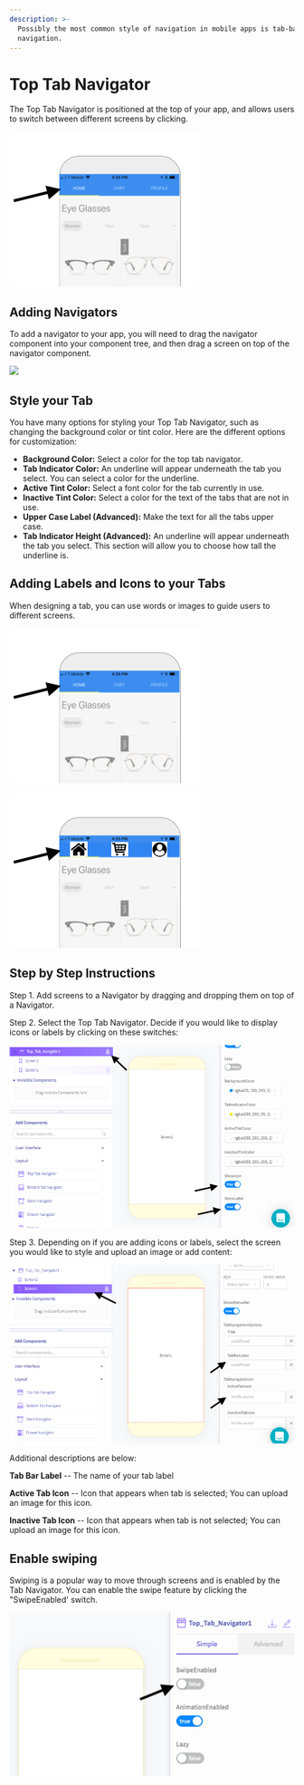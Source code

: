 ```yaml
---
description: >-
  Possibly the most common style of navigation in mobile apps is tab-based
  navigation.
---
```


# Top Tab Navigator

The Top Tab Navigator is positioned at the top of your app, and allows users to switch between different screens by clicking. 

![](.gitbook/assets/image%20%28112%29.png)

## Adding Navigators

To add a navigator to your app, you will need to drag the navigator component into your component tree, and then drag a screen on top of the navigator component. 

![](.gitbook/assets/ezgif.com-video-to-gif-6%20%281%29.gif)

## Style your Tab

You have many options for styling your Top Tab Navigator, such as changing the background color or tint color. Here are the different options for customization:

* **Background Color:** Select a color for the top tab navigator.  
* **Tab Indicator Color:** An underline will appear underneath the tab you select. You can select a color for the underline.  
* **Active Tint Color:** Select a font color for the tab currently in use.  
* **Inactive Tint Color:** Select a color for the text of the tabs that are not in use.  
* **Upper Case Label \(Advanced\):** Make the text for all the tabs upper case.  
* **Tab Indicator Height \(Advanced\):** An underline will appear underneath the tab you select. This section will allow you to choose how tall the underline is.

## Adding Labels and Icons to your Tabs 

When designing a tab, you can use words or images to guide users to different screens. 

![Using Words](.gitbook/assets/image%20%28112%29.png)

![Using Images](.gitbook/assets/image%20%2854%29.png)

## Step by Step Instructions

Step 1. Add screens to a Navigator by dragging and dropping them on top of a Navigator.

Step 2. Select the Top Tab Navigator. Decide if you would like to display icons or labels by clicking on these switches:

![](.gitbook/assets/image%20%2844%29.png)

Step 3. Depending on if you are adding icons or labels, select the screen you would like to style and upload an image or add content:

![](.gitbook/assets/image%20%2872%29.png)

Additional descriptions are below:

**Tab Bar Label** -- The name of your tab label

**Active Tab Icon** -- Icon that appears when tab is selected; You can upload an image for this icon.

**Inactive Tab Icon** --  Icon that appears when tab is not selected; You can upload an image for this icon.

## Enable swiping

Swiping is a popular way to move through screens and is enabled by the Tab Navigator. You can enable the swipe feature by clicking the "SwipeEnabled' switch. 

![](.gitbook/assets/image%20%2864%29.png)

